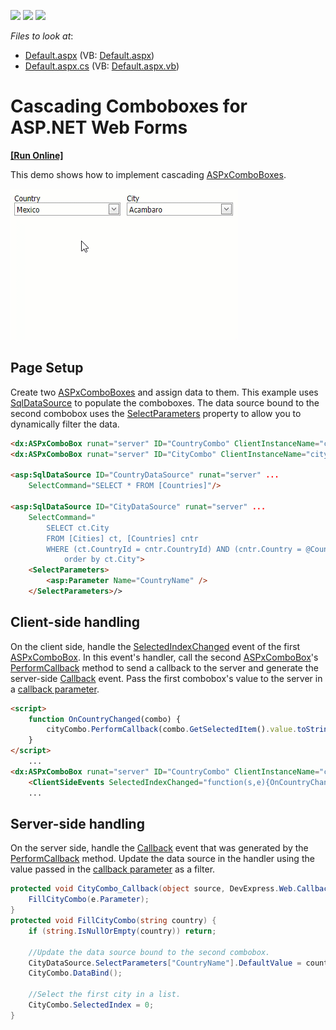 <!-- default badges list -->
![](https://img.shields.io/endpoint?url=https://codecentral.devexpress.com/api/v1/VersionRange/128532327/13.1.4%2B)
[![](https://img.shields.io/badge/Open_in_DevExpress_Support_Center-FF7200?style=flat-square&logo=DevExpress&logoColor=white)](https://supportcenter.devexpress.com/ticket/details/E2355)
[![](https://img.shields.io/badge/📖_How_to_use_DevExpress_Examples-e9f6fc?style=flat-square)](https://docs.devexpress.com/GeneralInformation/403183)
<!-- default badges end -->
<!-- default file list -->
*Files to look at*:

* [Default.aspx](./CS/WebSite/Default.aspx) (VB: [Default.aspx](./VB/WebSite/Default.aspx))
* [Default.aspx.cs](./CS/WebSite/Default.aspx.cs) (VB: [Default.aspx.vb](./VB/WebSite/Default.aspx.vb))
<!-- default file list end -->
# Cascading Comboboxes for ASP.NET Web Forms
<!-- run online -->
**[[Run Online]](https://codecentral.devexpress.com/e2355/)**
<!-- run online end -->

This demo shows how to implement cascading [ASPxComboBoxes](https://docs.devexpress.com/AspNet/DevExpress.Web.ASPxComboBox).

![example demo](demo.gif)

## Page Setup
Create two [ASPxComboBoxes](https://docs.devexpress.com/AspNet/DevExpress.Web.ASPxComboBox) and assign data to them. This example uses [SqlDataSource](https://docs.microsoft.com/en-us/dotnet/api/system.web.ui.webcontrols.sqldatasource?view=netframework-4.8) to populate the comboboxes. The data source bound to the second combobox uses the [SelectParameters](https://docs.microsoft.com/en-us/dotnet/api/system.web.ui.webcontrols.sqldatasource.selectparameters?view=netframework-4.8) property to allow you to dynamically filter the data.

```html
<dx:ASPxComboBox runat="server" ID="CountryCombo" ClientInstanceName="countryCombo" DataSourceID="CountryDataSource"...>
<dx:ASPxComboBox runat="server" ID="CityCombo" ClientInstanceName="cityCombo" DataSourceID="CityDataSource" OnCallback="CityCombo_Callback"...>

<asp:SqlDataSource ID="CountryDataSource" runat="server" ...
    SelectCommand="SELECT * FROM [Countries]"/>

<asp:SqlDataSource ID="CityDataSource" runat="server" ...
    SelectCommand="
        SELECT ct.City 
        FROM [Cities] ct, [Countries] cntr 
        WHERE (ct.CountryId = cntr.CountryId) AND (cntr.Country = @CountryName) 
            order by ct.City">
    <SelectParameters>
        <asp:Parameter Name="CountryName" />
    </SelectParameters>/>
```
## Client-side handling

On the client side, handle the [SelectedIndexChanged](https://docs.devexpress.com/AspNet/js-ASPxClientComboBox.SelectedIndexChanged) event of the first [ASPxComboBox](https://docs.devexpress.com/AspNet/DevExpress.Web.ASPxComboBox). In this event's handler, call the second [ASPxComboBox](https://docs.devexpress.com/AspNet/DevExpress.Web.ASPxComboBox)'s [PerformCallback](https://docs.devexpress.com/AspNet/js-ASPxClientCallback.PerformCallback(parameter)) method to send a callback to the server and generate the server-side [Callback](https://docs.devexpress.com/AspNet/DevExpress.Web.ASPxCallback.Callback) event. Pass the first combobox's value to the server in a [callback parameter](https://docs.devexpress.com/AspNet/js-ASPxClientCallback.PerformCallback(parameter)#parameters).

``` html
<script>
    function OnCountryChanged(combo) {
        cityCombo.PerformCallback(combo.GetSelectedItem().value.toString());
    }
</script>
    ...
<dx:ASPxComboBox runat="server" ID="CountryCombo" ClientInstanceName="countryCombo" ...>
    <ClientSideEvents SelectedIndexChanged="function(s,e){OnCountryChanged(s);}"/>
    ...
```

## Server-side handling
On the server side, handle the [Callback](https://docs.devexpress.com/AspNet/DevExpress.Web.ASPxCallback.Callback) event that was generated by the [PerformCallback](https://docs.devexpress.com/AspNet/js-ASPxClientCallback.PerformCallback(parameter)) method. Update the data source in the handler using the value passed in the [callback parameter](https://docs.devexpress.com/AspNet/js-ASPxClientCallback.PerformCallback(parameter)#parameters) as a filter.

```c#
protected void CityCombo_Callback(object source, DevExpress.Web.CallbackEventArgsBase e) {
    FillCityCombo(e.Parameter);
}
protected void FillCityCombo(string country) {
    if (string.IsNullOrEmpty(country)) return;

    //Update the data source bound to the second combobox.
    CityDataSource.SelectParameters["CountryName"].DefaultValue = country;
    CityCombo.DataBind();

    //Select the first city in a list.
    CityCombo.SelectedIndex = 0;
}
```